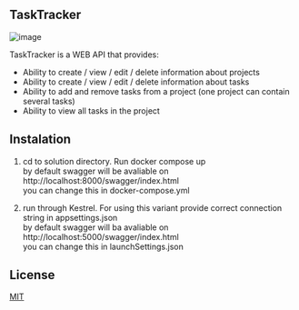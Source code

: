 ## TaskTracker

![image](https://user-images.githubusercontent.com/69454511/209300673-26abe3fc-d79a-4d43-9733-98f6b69dc050.png)

TaskTracker is a WEB API that provides:
- Ability to create / view / edit / delete information about projects
- Ability to create / view / edit / delete information about tasks
- Ability to add and remove tasks from a project (one project can contain several tasks)
- Ability to view all tasks in the project

## Instalation

1. cd to solution directory. Run  docker compose  up<br>
   by default swagger will be avaliable on http://localhost:8000/swagger/index.html<br>
   you can change this in docker-compose.yml
   
2. run through Kestrel. For using this variant provide correct connection string in appsettings.json<br>
   by default swagger will ba avaliable on http://localhost:5000/swagger/index.html<br>
    you can change this in launchSettings.json
    
## License

[MIT](https://choosealicense.com/licenses/mit/)
